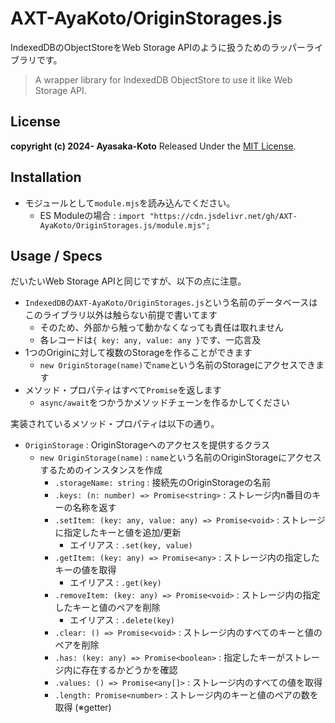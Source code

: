 # AXT-AyaKoto/OriginStorages.js

IndexedDBのObjectStoreをWeb Storage APIのように扱うためのラッパーライブラリです。

> A wrapper library for IndexedDB ObjectStore to use it like Web Storage API.

## License

**copyright (c) 2024- Ayasaka-Koto**
Released Under the [MIT License](https://opensource.org/license/mit).

## Installation

- モジュールとして`module.mjs`を読み込んでください。
    - ES Moduleの場合 : `import "https://cdn.jsdelivr.net/gh/AXT-AyaKoto/OriginStorages.js/module.mjs";`

## Usage / Specs

だいたいWeb Storage APIと同じですが、以下の点に注意。

- `IndexedDB`の`AXT-AyaKoto/OriginStorages.js`という名前のデータベースはこのライブラリ以外は触らない前提で書いてます
    - そのため、外部から触って動かなくなっても責任は取れません
    - 各レコードは`{ key: any, value: any }`です、一応言及
- 1つのOriginに対して複数のStorageを作ることができます
    - `new OriginStorage(name)`で`name`という名前のStorageにアクセスできます
- メソッド・プロパティはすべて`Promise`を返します
    - `async/await`をつかうかメソッドチェーンを作るかしてください

実装されているメソッド・プロパティは以下の通り。

- `OriginStorage` : OriginStorageへのアクセスを提供するクラス
    - `new OriginStorage(name)` : `name`という名前のOriginStorageにアクセスするためのインスタンスを作成
        - `.storageName: string` : 接続先のOriginStorageの名前
        - `.keys: (n: number) => Promise<string>` : ストレージ内n番目のキーの名称を返す
        - `.setItem: (key: any, value: any) => Promise<void>` : ストレージに指定したキーと値を追加/更新
            - エイリアス : `.set(key, value)`
        - `.getItem: (key: any) => Promise<any>` : ストレージ内の指定したキーの値を取得
            - エイリアス : `.get(key)`
        - `.removeItem: (key: any) => Promise<void>` : ストレージ内の指定したキーと値のペアを削除
            - エイリアス : `.delete(key)`
        - `.clear: () => Promise<void>` : ストレージ内のすべてのキーと値のペアを削除
        - `.has: (key: any) => Promise<boolean>` : 指定したキーがストレージ内に存在するかどうかを確認
        - `.values: () => Promise<any[]>` : ストレージ内のすべての値を取得
        - `.length: Promise<number>` : ストレージ内のキーと値のペアの数を取得 (※getter)

